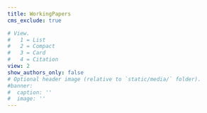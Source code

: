 ```yaml
---
title: WorkingPapers
cms_exclude: true

# View.
#   1 = List
#   2 = Compact
#   3 = Card
#   4 = Citation
view: 2
show_authors_only: false
# Optional header image (relative to `static/media/` folder).
#banner:
#  caption: ''
#  image: ''
---
```

